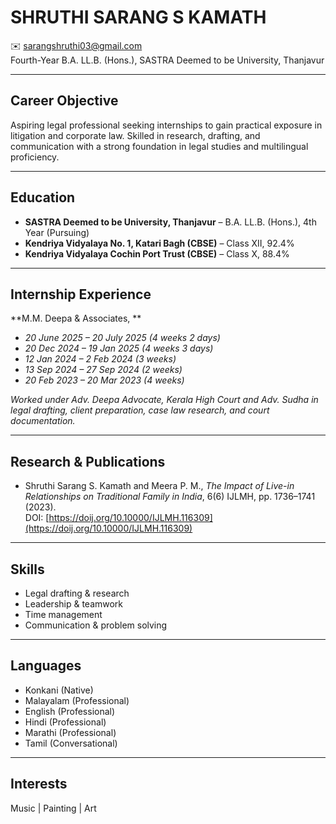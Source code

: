 # SHRUTHI SARANG S KAMATH
 ✉️ sarangshruthi03@gmail.com  
Fourth-Year B.A. LL.B. (Hons.), SASTRA Deemed to be University, Thanjavur  

---

## Career Objective
Aspiring legal professional seeking internships to gain practical exposure in litigation and corporate law. Skilled in research, drafting, and communication with a strong foundation in legal studies and multilingual proficiency.  

---

## Education
- **SASTRA Deemed to be University, Thanjavur** – B.A. LL.B. (Hons.), 4th Year (Pursuing)  
- **Kendriya Vidyalaya No. 1, Katari Bagh (CBSE)** – Class XII, 92.4%  
- **Kendriya Vidyalaya Cochin Port Trust (CBSE)** – Class X, 88.4%  

---

## Internship Experience
**M.M. Deepa & Associates, **  
- *20 June 2025 – 20 July 2025 (4 weeks 2 days)*  
- *20 Dec 2024 – 19 Jan 2025 (4 weeks 3 days)*  
- *12 Jan 2024 – 2 Feb 2024 (3 weeks)*  
- *13 Sep 2024 – 27 Sep 2024 (2 weeks)*  
- *20 Feb 2023 – 20 Mar 2023 (4 weeks)*  

*Worked under Adv. Deepa Advocate, Kerala High Court and Adv. Sudha in legal drafting, client preparation, case law research, and court documentation.*  

---

## Research & Publications
- Shruthi Sarang S. Kamath and Meera P. M., *The Impact of Live-in Relationships on Traditional Family in India*, 6(6) IJLMH, pp. 1736–1741 (2023).  
  DOI: [https://doij.org/10.10000/IJLMH.116309](https://doij.org/10.10000/IJLMH.116309)  

---

## Skills
- Legal drafting & research  
- Leadership & teamwork  
- Time management  
- Communication & problem solving  

---

## Languages
- Konkani (Native)  
- Malayalam (Professional)  
- English (Professional)  
- Hindi (Professional)  
- Marathi (Professional)  
- Tamil (Conversational)  

---

## Interests
Music | Painting | Art
